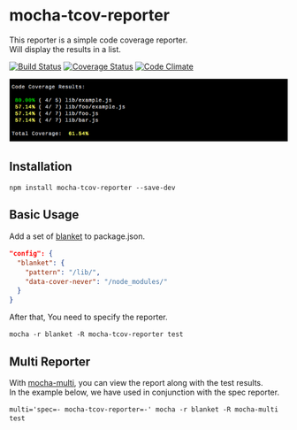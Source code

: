 mocha-tcov-reporter
========================

This reporter is a simple code coverage reporter.  
Will display the results in a list.

[![Build Status](https://drone.io/github.com/holyshared/mocha-tcov-reporter/status.png)](https://drone.io/github.com/holyshared/mocha-tcov-reporter/latest)
[![Coverage Status](https://coveralls.io/repos/holyshared/mocha-tcov-reporter/badge.svg?branch=master)](https://coveralls.io/r/holyshared/mocha-tcov-reporter?branch=master)
[![Code Climate](https://codeclimate.com/github/holyshared/mocha-tcov-reporter/badges/gpa.svg)](https://codeclimate.com/github/holyshared/mocha-tcov-reporter)

![mocha-tcov-reporter](https://raw.githubusercontent.com/holyshared/mocha-tcov-reporter/master/screen.png "mocha-tcov-reporter")

Installation
------------------------------------------

	npm install mocha-tcov-reporter --save-dev

Basic Usage
------------------------------------------

Add a set of [blanket](https://github.com/alex-seville/blanket) to package.json.

```json
"config": {
  "blanket": {
    "pattern": "/lib/",
    "data-cover-never": "/node_modules/"
  }
}
```

After that, You need to specify the reporter.  

	mocha -r blanket -R mocha-tcov-reporter test


Multi Reporter
------------------------------------------

With [mocha-multi](https://github.com/glenjamin/mocha-multi), you can view the report along with the test results.  
In the example below, we have used in conjunction with the spec reporter.

	multi='spec=- mocha-tcov-reporter=-' mocha -r blanket -R mocha-multi test

